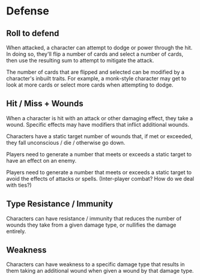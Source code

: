 # Defense

## Roll to defend
When attacked, a character can attempt to dodge or power through the hit. In doing so, they'll flip a number of cards and select a number
of cards, then use the resulting sum to attempt to mitigate the attack.

The number of cards that are flipped and selected can be modified by a character's inbuilt traits. For example, a monk-style character
may get to look at more cards or select more cards when attempting to dodge.

## Hit / Miss + Wounds
When a character is hit with an attack or other damaging effect, they take a wound. Specific effects may have modifiers that inflict
additional wounds.

Characters have a static target number of wounds that, if met or exceeded, they fall unconscious / die / otherwise go down.

Players need to generate a number that meets or exceeds a static target to have an effect on an enemy.

Players need to generate a number that meets or exceeds a static target to avoid the effects of attacks or spells. (Inter-player combat?
How do we deal with ties?)

## Type Resistance / Immunity
Characters can have resistance / immunity that reduces the number of wounds they take from a given damage type, or nullifies the damage
entirely.

## Weakness
Characters can have weakness to a specific damage type that results in them taking an additional wound when given a wound by that
damage type.
